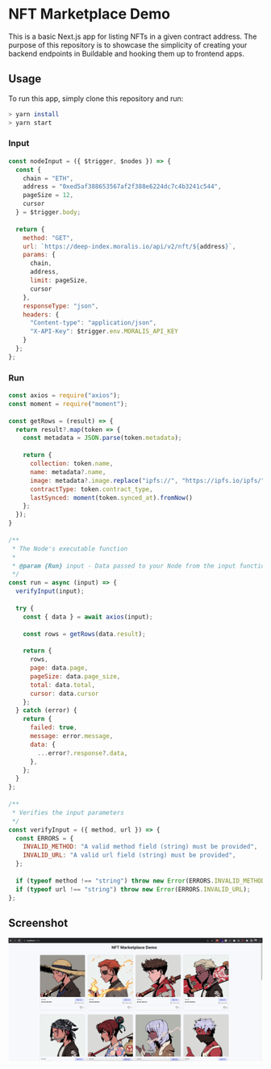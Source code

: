 # NFT Marketplace Demo 

This is a basic Next.js app for listing NFTs in a given contract address. The purpose of this repository is to showcase the simplicity of creating your backend endpoints in Buildable and hooking them up to frontend apps.

## Usage

To run this app, simply clone this repository and run:

```bash
> yarn install
> yarn start
```

### Input

```javascript
const nodeInput = ({ $trigger, $nodes }) => {
  const { 
    chain = "ETH",
    address = "0xed5af388653567af2f388e6224dc7c4b3241c544",
    pageSize = 12,
    cursor
  } = $trigger.body;

  return {
    method: "GET",
    url: `https://deep-index.moralis.io/api/v2/nft/${address}`,
    params: {
      chain,
      address,
      limit: pageSize,
      cursor
    },
    responseType: "json",
    headers: {
      "Content-type": "application/json",
      "X-API-Key": $trigger.env.MORALIS_API_KEY
    }
  };
};
```

### Run

```javascript
const axios = require("axios");
const moment = require("moment");

const getRows = (result) => {
  return result?.map(token => {
    const metadata = JSON.parse(token.metadata);

    return {
      collection: token.name,
      name: metadata?.name,
      image: metadata?.image.replace("ipfs://", "https://ipfs.io/ipfs/"),
      contractType: token.contract_type,
      lastSynced: moment(token.synced_at).fromNow()
    };
  });
}

/**
 * The Node's executable function
 *
 * @param {Run} input - Data passed to your Node from the input function
 */
const run = async (input) => {
  verifyInput(input);

  try {
    const { data } = await axios(input);

    const rows = getRows(data.result);

    return {
      rows,
      page: data.page,
      pageSize: data.page_size,
      total: data.total,
      cursor: data.cursor
    };
  } catch (error) {
    return {
      failed: true,
      message: error.message,
      data: {
        ...error?.response?.data,
      },
    };
  }
};

/**
 * Verifies the input parameters
 */
const verifyInput = ({ method, url }) => {
  const ERRORS = {
    INVALID_METHOD: "A valid method field (string) must be provided",
    INVALID_URL: "A valid url field (string) must be provided",
  };

  if (typeof method !== "string") throw new Error(ERRORS.INVALID_METHOD);
  if (typeof url !== "string") throw new Error(ERRORS.INVALID_URL);
};
```

## Screenshot

<div align="center">
  <img width=700 src ="https://github.com/reactionic127/next.js-nft-marketplace/blob/master/screens/1.png" />
</div>
